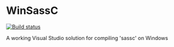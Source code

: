 # WinSassC
[![Build status](https://ci.appveyor.com/api/projects/status/github/NickStrupat/WinSassC?svg=true)](https://ci.appveyor.com/project/NickStrupat/WinSassC)

A working Visual Studio solution for compiling 'sassc' on Windows
